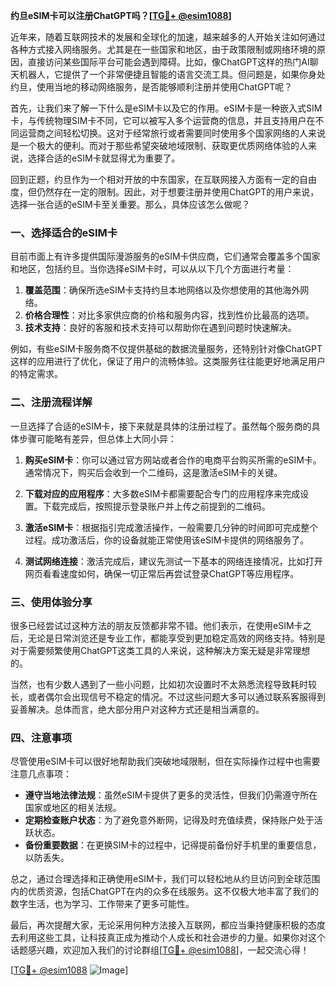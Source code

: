 **约旦eSIM卡可以注册ChatGPT吗？[[TG💪+ @esim1088](https://t.me/s/esim1088)]**

近年来，随着互联网技术的发展和全球化的加速，越来越多的人开始关注如何通过各种方式接入网络服务。尤其是在一些国家和地区，由于政策限制或网络环境的原因，直接访问某些国际平台可能会遇到障碍。比如，像ChatGPT这样的热门AI聊天机器人，它提供了一个非常便捷且智能的语言交流工具。但问题是，如果你身处约旦，使用当地的移动网络服务，是否能够顺利注册并使用ChatGPT呢？

首先，让我们来了解一下什么是eSIM卡以及它的作用。eSIM卡是一种嵌入式SIM卡，与传统物理SIM卡不同，它可以被写入多个运营商的信息，并且支持用户在不同运营商之间轻松切换。这对于经常旅行或者需要同时使用多个国家网络的人来说是一个极大的便利。而对于那些希望突破地域限制、获取更优质网络体验的人来说，选择合适的eSIM卡就显得尤为重要了。

回到正题，约旦作为一个相对开放的中东国家，在互联网接入方面有一定的自由度，但仍然存在一定的限制。因此，对于想要注册并使用ChatGPT的用户来说，选择一张合适的eSIM卡至关重要。那么，具体应该怎么做呢？

### 一、选择适合的eSIM卡

目前市面上有许多提供国际漫游服务的eSIM卡供应商，它们通常会覆盖多个国家和地区，包括约旦。当你选择eSIM卡时，可以从以下几个方面进行考量：

1. **覆盖范围**：确保所选eSIM卡支持约旦本地网络以及你想使用的其他海外网络。
2. **价格合理性**：对比多家供应商的价格和服务内容，找到性价比最高的选项。
3. **技术支持**：良好的客服和技术支持可以帮助你在遇到问题时快速解决。

例如，有些eSIM卡服务商不仅提供基础的数据流量服务，还特别针对像ChatGPT这样的应用进行了优化，保证了用户的流畅体验。这类服务往往能更好地满足用户的特定需求。

### 二、注册流程详解

一旦选择了合适的eSIM卡，接下来就是具体的注册过程了。虽然每个服务商的具体步骤可能略有差异，但总体上大同小异：

1. **购买eSIM卡**：你可以通过官方网站或者合作的电商平台购买所需的eSIM卡。通常情况下，购买后会收到一个二维码，这是激活eSIM卡的关键。

2. **下载对应的应用程序**：大多数eSIM卡都需要配合专门的应用程序来完成设置。下载完成后，按照提示登录账户并上传之前提到的二维码。

3. **激活eSIM卡**：根据指引完成激活操作，一般需要几分钟的时间即可完成整个过程。成功激活后，你的设备就能正常使用该eSIM卡提供的网络服务了。

4. **测试网络连接**：激活完成后，建议先测试一下基本的网络连接情况，比如打开网页看看速度如何，确保一切正常后再尝试登录ChatGPT等应用程序。

### 三、使用体验分享

很多已经尝试过这种方法的朋友反馈都非常不错。他们表示，在使用eSIM卡之后，无论是日常浏览还是专业工作，都能享受到更加稳定高效的网络支持。特别是对于需要频繁使用ChatGPT这类工具的人来说，这种解决方案无疑是非常理想的。

当然，也有少数人遇到了一些小问题，比如初次设置时不太熟悉流程导致耗时较长，或者偶尔会出现信号不稳定的情况。不过这些问题大多可以通过联系客服得到妥善解决。总体而言，绝大部分用户对这种方式还是相当满意的。

### 四、注意事项

尽管使用eSIM卡可以很好地帮助我们突破地域限制，但在实际操作过程中也需要注意几点事项：

- **遵守当地法律法规**：虽然eSIM卡提供了更多的灵活性，但我们仍需遵守所在国家或地区的相关法规。
- **定期检查账户状态**：为了避免意外断网，记得及时充值续费，保持账户处于活跃状态。
- **备份重要数据**：在更换SIM卡的过程中，记得提前备份好手机里的重要信息，以防丢失。

总之，通过合理选择和正确使用eSIM卡，我们可以轻松地从约旦访问到全球范围内的优质资源，包括ChatGPT在内的众多在线服务。这不仅极大地丰富了我们的数字生活，也为学习、工作带来了更多可能性。

最后，再次提醒大家，无论采用何种方法接入互联网，都应当秉持健康积极的态度去利用这些工具，让科技真正成为推动个人成长和社会进步的力量。如果你对这个话题感兴趣，欢迎加入我们的讨论群组[[TG💪+ @esim1088](https://t.me/s/esim1088)]，一起交流心得！

[[TG💪+ @esim1088](https://t.me/s/esim1088) ![Image](https://i.postimg.cc/4NQfJmqS/Snipaste-2025-05-13-00-14-12.png)]